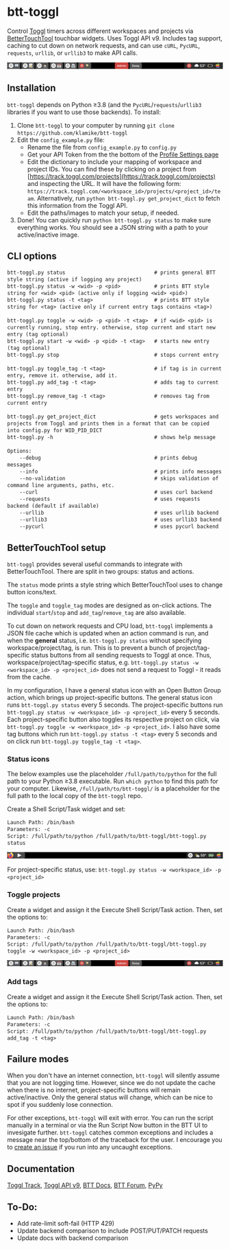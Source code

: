 # btt-toggl
Control [Toggl](https://track.toggl.com) timers across different workspaces and projects via [BetterTouchTool](https://folivora.ai/) touchbar widgets. Uses Toggl API v9. Includes tag support, caching to cut down on network requests, and can use `cURL`, `PycURL`, `requests`, `urllib`, or `urllib3` to make API calls.

![multi](readme_img/multi.png)

## Installation

`btt-toggl` depends on Python ≥3.8 (and the `PycURL`/`requests`/`urllib3` libraries if you want to use those backends). To install:

1. Clone `btt-toggl` to your computer by running `git clone https://github.com/klamike/btt-toggl`
2. Edit the `config_example.py` file:
    - Rename the file from `config_example.py` to `config.py`
    - Get your API Token from the the bottom of the [Profile Settings page](https://track.toggl.com/profile)
    - Edit the dictionary to include your mapping of workspace and project IDs. You can find these by clicking on a project from [https://track.toggl.com/projects](https://track.toggl.com/projects) and inspecting the URL. It will have the following form: `https://track.toggl.com/<workspace_id>/projects/<project_id>/team`. Alternatively, run `python btt-toggl.py get_project_dict` to fetch this information from the Toggl API.
    - Edit the paths/images to match your setup, if needed.
3. Done! You can quickly run `python btt-toggl.py status` to make sure everything works. You should see a JSON string with a path to your active/inactive image.

## CLI options

    btt-toggl.py status                             # prints general BTT style string (active if logging any project)
    btt-toggl.py status -w <wid> -p <pid>           # prints BTT style string for <wid> <pid> (active only if logging <wid> <pid>)
    btt-toggl.py status -t <tag>                    # prints BTT style string for <tag> (active only if current entry tags contains <tag>)

    btt-toggl.py toggle -w <wid> -p <pid> -t <tag>  # if <wid> <pid> is currently running, stop entry. otherwise, stop current and start new entry (tag optional)
    btt-toggl.py start -w <wid> -p <pid> -t <tag>   # starts new entry (tag optional)
    btt-toggl.py stop                               # stops current entry

    btt-toggl.py toggle_tag -t <tag>                # if tag is in current entry, remove it. otherwise, add it.
    btt-toggl.py add_tag -t <tag>                   # adds tag to current entry
    btt-toggl.py remove_tag -t <tag>                # removes tag from current entry

    btt-toggl.py get_project_dict                   # gets workspaces and projects from Toggl and prints them in a format that can be copied into config.py for WID_PID_DICT
    btt-toggl.py -h                                 # shows help message

    Options:
        --debug                                     # prints debug messages
        --info                                      # prints info messages
        --no-validation                             # skips validation of command line arguments, paths, etc.
        --curl                                      # uses curl backend
        --requests                                  # uses requests backend (default if available)
        --urllib                                    # uses urllib backend
        --urllib3                                   # uses urllib3 backend
        --pycurl                                    # uses pycurl backend

## BetterTouchTool setup

`btt-toggl` provides several useful commands to integrate with BetterTouchTool. There are split in two groups: status and actions.

 The `status` mode prints a style string which BetterTouchTool uses to change button icons/text.

 The `toggle` and `toggle_tag` modes are designed as on-click actions. The individual `start`/`stop` and `add_tag`/`remove_tag` are also available.

To cut down on network requests and CPU load, `btt-toggl` implements a JSON file cache which is updated when an action command is run, and when the **general** status, i.e. `btt-toggl.py status` without specifying workspace/project/tag, is run. This is to prevent a bunch of project/tag-specific status buttons from all sending requests to Toggl at once. Thus, workspace/project/tag-specific status, e.g. `btt-toggl.py status -w <workspace_id> -p <project_id>` does not send a request to Toggl - it reads from the cache.

In my configuration, I have a general status icon with an Open Button Group action, which brings up project-specific buttons. The general status icon runs `btt-toggl.py status` every 5 seconds. The project-specific buttons run `btt-toggl.py status -w <workspace_id> -p <project_id>` every 5 seconds. Each project-specific button also toggles its respective project on click, via `btt-toggl.py toggle -w <workspace_id> -p <project_id>`. I also have some tag buttons which run `btt-toggl.py status -t <tag>` every 5 seconds and on click run `btt-toggl.py toggle_tag -t <tag>`.

### Status icons

The below examples use the placeholder `/full/path/to/python` for the full path to your Python ≥3.8 executable. Run `which python` to find this path for your computer. Likewise, `/full/path/to/btt-toggl/` is a placeholder for the full path to the local copy of the `btt-toggl` repo.

Create a Shell Script/Task widget and set:

    Launch Path: /bin/bash
    Parameters: -c
    Script: /full/path/to/python /full/path/to/btt-toggl/btt-toggl.py status

![off](readme_img/off.png)

For project-specific status, use: `btt-toggl.py status -w <workspace_id> -p <project_id>`

### Toggle projects

Create a widget and assign it the Execute Shell Script/Task action. Then, set the options to:

    Launch Path: /bin/bash
    Parameters: -c
    Script: /full/path/to/python /full/path/to/btt-toggl/btt-toggl.py toggle -w <workspace_id> -p <project_id>

![multi](readme_img/multi.png)

### Add tags

Create a widget and assign it the Execute Shell Script/Task action. Then, set the options to:

    Launch Path: /bin/bash
    Parameters: -c
    Script: /full/path/to/python /full/path/to/btt-toggl/btt-toggl.py add_tag -t <tag>

## Failure modes

When you don't have an internet connection, `btt-toggl` will silently assume that you are not logging time. However, since we do not update the cache when there is no internet, project-specific buttons will remain active/inactive. Only the general status will change, which can be nice to spot if you suddenly lose connection.

For other exceptions, `btt-toggl` will exit with error. You can run the script manually in a terminal or via the Run Script Now button in the BTT UI to invesigate further. `btt-toggl` catches common exceptions and includes a message near the top/bottom of the traceback for the user. I encourage you to [create an issue](https://github.com/klamike/btt-toggl/issues) if you run into any uncaught exceptions.

## Documentation

[Toggl Track](https://track.toggl.com),
[Toggl API v9](https://developers.track.toggl.com/docs/), [BTT Docs](https://docs.folivora.ai/), [BTT Forum](https://community.folivora.ai/), [PyPy](https://www.pypy.org/features.html)

## To-Do:

- Add rate-limit soft-fail (HTTP 429)
- Update backend comparison to include POST/PUT/PATCH requests
- Update docs with backend comparison
